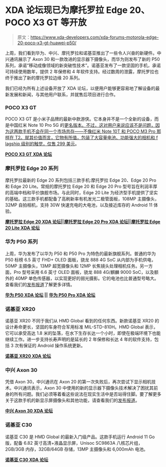 # XDA 论坛现已为摩托罗拉 Edge 20、POCO X3 GT 等开放

> 原文：<https://www.xda-developers.com/xda-forums-motorola-edge-20-poco-x3-gt-huawei-p50/>

上周，我们看到华为、中兴、摩托罗拉和诺基亚推出了一些令人兴奋的新硬件。中兴通讯展示了 Axon 30 和一款改进的显示器下摄像头，而华为则发布了新的 P50 系列，承诺“移动成像领域的新突破性技术”。诺基亚发布了一款坚固的手机，承诺可持续使用数年，提供 2 年保修和 4 年软件支持。经过数周的泄露，摩托罗拉也终于推出了新的摩托罗拉边缘 20 系列。

我们已经为所有上述设备开放了 XDA 论坛，以便用户能够更容易地了解设备的最新发展和新闻，与其他用户联系，并就售后项目进行合作。

### POCO X3 GT

POCO X3 GT 是小米子品牌的最新中款游侠。它本身并不是一个全新的设备，而是中国红米 Note 10 Pro 5G 的[更名版本。不过，这对用户来说应该不是问题，因为这两款手机不会在同一个市场共存——不像红米 Note 10T 和 POCO M3 Pro 那样在 T2。就其价值而言，它物有所值，包装了大容量电池、功能强大的相机和 f](https://www.xda-developers.com/poco-x3-gt-launch/) [lagship 级别的触觉，仅售 299 美元](https://www.xda-developers.com/poco-x3-gt-hands-on/)。

**[POCO X3 GT XDA 论坛](https://forum.xda-developers.com/f/poco-x3-gt-redmi-note-10-pro-5g.12411/)**

### 摩托罗拉 Edge 20 系列

摩托罗拉最新的 Edge 20 系列包括三款手机:摩托罗拉 Edge 20、Edge 20 Pro 和 Edge 20 Lite。常规的摩托罗拉 Edge 20 和 Edge 20 Pro 型号旨在利润丰厚的高端中档和平价旗舰市场。与此同时，Edge 20 Lite 为经济型手机提供了坚实的基础。这三款手机都配备了高刷新率有机发光二极管面板，108MP 主摄像头，32MP 自拍相机，支持 30W 快速充电的大电池，以及接近库存的 Android 11 体验。

**[摩托罗拉 Edge 20 XDA 论坛](https://forum.xda-developers.com/f/motorola-edge-20.12419/)|**|**[摩托罗拉 Edge 20 Pro XDA 论坛](https://forum.xda-developers.com/f/motorola-edge-20-pro.12421/)|**|[**摩托罗拉 Edge 20 Lite XDA 论坛**](https://forum.xda-developers.com/f/motorola-edge-20-lite.12423/)

### 华为 P50 系列

上周，华为发布了以华为 P50 和 P50 Pro 为特色的最新旗舰系列。普通的华为 P50 标榜 6.5 英寸 FHD+ OLED 面板，骁龙 888 4G SoC 从内部为手机供电，50MP 主摄像头，13MP 超宽摄像头和 12MP 长焦镜头处理相机任务。另一方面，Pro 型号采用 6.6 英寸 OLED 面板，骁龙 888 4G/麒麟 9000 SoC，以及额外的 40MP 单色传感器，以实现更好的弱光摄影。它的电池也比普通型号略大。查看我们的[发布报道](https://www.xda-developers.com/huawei-p50-series-specifications-features-pricing/)了解更多详情。

**[华为 P50 XDA 论坛](https://forum.xda-developers.com/f/huawei-p50.12331/) ||** [**华为 P50 Pro XDA 论坛**](https://forum.xda-developers.com/f/huawei-p50-pro.12417/?prefix_id=53)

### 诺基亚 XR20

诺基亚 XR20 不同于我们从 HMD Global 看到的任何东西。新款诺基亚 XR20 的设计寿命更长，坚固的车身符合军用标准 MIL-STD-810H。HMD Global 表示，它可以承受高达 1.8 米的坠落，在水下生存长达一个小时，即使在极端环境下也能继续工作。进一步支持长寿声明的是延长的 2 年保修和长达 4 年的软件支持，包括 3 次有保证的 Android 操作系统更新。

**[诺基亚 XR20 XDA 论坛](https://forum.xda-developers.com/f/nokia-xr20.12407/)**

### 中兴 Axon 30

凭借 Axon 30，中兴通讯在 Axon 20 的第一次失败后，再次尝试下显示相机技术。中兴通讯表示，Axon 30 中使用的新的显示器下摄像头技术解决了困扰其前身的所有问题。我们必须等着看这些说法在现实生活中是否站得住脚。要了解更多关于这款手机的新显示屏摄像头和其他功能，请查看我们的[发布报道](https://www.xda-developers.com/zte-axon-30-launched-with-new-under-display-camera/)。

**[中兴 Axon 30 XDA 论坛](https://forum.xda-developers.com/f/zte-axon-30.12413/)**

### 诺基亚 C30

诺基亚 C30 是 HMD Global 的最新入门级产品。这款手机运行 Android 11 Go 版，配备 6.82 英寸高清+液晶显示屏，Unisoc SC9863A 八核芯片组，2GB/3GB 内存，32GB/64GB 存储，13MP 主摄像头和 6,000mAh 电池。

**[诺基亚 C30 XDA 论坛](https://forum.xda-developers.com/f/nokia-c30.12409/)**